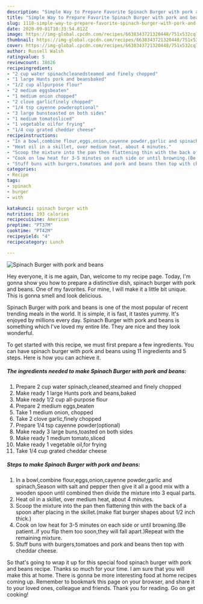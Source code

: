 ```yaml
---
description: "Simple Way to Prepare Favorite Spinach Burger with pork and beans"
title: "Simple Way to Prepare Favorite Spinach Burger with pork and beans"
slug: 1118-simple-way-to-prepare-favorite-spinach-burger-with-pork-and-beans
date: 2020-09-01T10:33:54.012Z
image: https://img-global.cpcdn.com/recipes/6638343721320448/751x532cq70/spinach-burger-with-pork-and-beans-recipe-main-photo.jpg
thumbnail: https://img-global.cpcdn.com/recipes/6638343721320448/751x532cq70/spinach-burger-with-pork-and-beans-recipe-main-photo.jpg
cover: https://img-global.cpcdn.com/recipes/6638343721320448/751x532cq70/spinach-burger-with-pork-and-beans-recipe-main-photo.jpg
author: Russell Walsh
ratingvalue: 5
reviewcount: 38626
recipeingredient:
- "2 cup water spinachcleanedsteamed and finely chopped"
- "1 large Hunts pork and beansbaked"
- "1/2 cup allpurpose flour"
- "2 medium eggsbeaten"
- "1 medium onion chopped"
- "2 clove garlicfinely chopped"
- "1/4 tsp cayenne powderoptional"
- "3 large bunstoasted on both sides"
- "1 medium tomatosliced"
- "1 vegetable oilfor frying"
- "1/4 cup grated cheddar cheese"
recipeinstructions:
- "In a bowl,combine flour,eggs,onion,cayenne powder,garlic and spinach,Season with salt and pepper then give it all a good mix with a wooden spoon until combined then divide the mixture into 3 equal parts."
- "Heat oil in a skillet, over medium heat, about 4 minutes."
- "Scoop the mixture into the pan then flattening thin with the back of a spoon after placing in the skillet.(make flat burger shapes about 1/2 inch thick.)"
- "Cook on low heat for 3-5 minutes on each side or until browning.(Be patient..if you flip them too soon,they will fall apart.)Repeat with the remaining mixture."
- "Stuff buns with burgers,tomatoes and pork and beans then top with cheddar cheese."
categories:
- Recipe
tags:
- spinach
- burger
- with

katakunci: spinach burger with 
nutrition: 193 calories
recipecuisine: American
preptime: "PT37M"
cooktime: "PT42M"
recipeyield: "4"
recipecategory: Lunch

---
```



![Spinach Burger with pork and beans](https://img-global.cpcdn.com/recipes/6638343721320448/751x532cq70/spinach-burger-with-pork-and-beans-recipe-main-photo.jpg)

Hey everyone, it is me again, Dan, welcome to my recipe page. Today, I'm gonna show you how to prepare a distinctive dish, spinach burger with pork and beans. One of my favorites. For mine, I will make it a little bit unique. This is gonna smell and look delicious.

Spinach Burger with pork and beans is one of the most popular of recent trending meals in the world. It is simple, it is fast, it tastes yummy. It's enjoyed by millions every day. Spinach Burger with pork and beans is something which I've loved my entire life. They are nice and they look wonderful.




To get started with this recipe, we must first prepare a few ingredients. You can have spinach burger with pork and beans using 11 ingredients and 5 steps. Here is how you can achieve it.

<!--inarticleads1-->

##### The ingredients needed to make Spinach Burger with pork and beans:

1. Prepare 2 cup water spinach,cleaned,steamed and finely chopped
1. Make ready 1 large Hunts pork and beans,baked
1. Make ready 1/2 cup all-purpose flour
1. Prepare 2 medium eggs,beaten
1. Take 1 medium onion, chopped
1. Take 2 clove garlic,finely chopped
1. Prepare 1/4 tsp cayenne powder(optional)
1. Make ready 3 large buns,toasted on both sides
1. Make ready 1 medium tomato,sliced
1. Make ready 1 vegetable oil,for frying
1. Take 1/4 cup grated cheddar cheese




<!--inarticleads2-->

##### Steps to make Spinach Burger with pork and beans:

1. In a bowl,combine flour,eggs,onion,cayenne powder,garlic and spinach,Season with salt and pepper then give it all a good mix with a wooden spoon until combined then divide the mixture into 3 equal parts.
1. Heat oil in a skillet, over medium heat, about 4 minutes.
1. Scoop the mixture into the pan then flattening thin with the back of a spoon after placing in the skillet.(make flat burger shapes about 1/2 inch thick.)
1. Cook on low heat for 3-5 minutes on each side or until browning.(Be patient..if you flip them too soon,they will fall apart.)Repeat with the remaining mixture.
1. Stuff buns with burgers,tomatoes and pork and beans then top with cheddar cheese.




So that's going to wrap it up for this special food spinach burger with pork and beans recipe. Thanks so much for your time. I am sure that you will make this at home. There is gonna be more interesting food at home recipes coming up. Remember to bookmark this page on your browser, and share it to your loved ones, colleague and friends. Thank you for reading. Go on get cooking!
